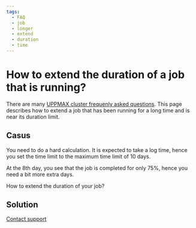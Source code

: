 ```yaml
---
tags:
  - FAQ
  - job
  - longer
  - extend
  - duration
  - time
---
```


# How to extend the duration of a job that is running?

There are many [UPPMAX cluster frequenly asked questions](cluster_guide_faq.md).
This page describes how to extend a job that has been running for a long
time and is near its duration limit.

## Casus

You need to do a hard calculation.
It is expected to take a log time, hence
you set the time limit to the maximum time limit of 10 days.

At the 8th day, you see that the job is completed for only 75%,
hence you need a bit more extra days.

How to extend the duration of your job?

## Solution

[Contact support](../support.md)
